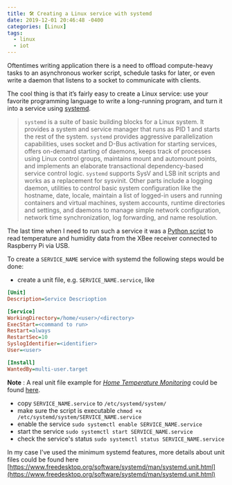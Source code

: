 ```yaml
---
title: 🛠 Creating a Linux service with systemd
date: 2019-12-01 20:46:48 -0400
categories: [Linux]
tags:
  - linux
  - iot
---
```


Oftentimes writing application there is a need to offload compute-heavy tasks to an asynchronous worker script, schedule tasks for later, or even write a daemon that listens to a socket to communicate with clients.

The cool thing is that it’s fairly easy to create a Linux service: use your favorite programming language to write a long-running program, and turn it into a service using [systemd](https://www.freedesktop.org/wiki/Software/systemd/).

> `systemd` is a suite of basic building blocks for a Linux system. It provides a system and service manager that runs as PID 1 and starts the rest of the system. `systemd` provides aggressive parallelization capabilities, uses socket and D-Bus activation for starting services, offers on-demand starting of daemons, keeps track of processes using Linux control groups, maintains mount and automount points, and implements an elaborate transactional dependency-based service control logic. `systemd` supports SysV and LSB init scripts and works as a replacement for sysvinit. Other parts include a logging daemon, utilities to control basic system configuration like the hostname, date, locale, maintain a list of logged-in users and running containers and virtual machines, system accounts, runtime directories and settings, and daemons to manage simple network configuration, network time synchronization, log forwarding, and name resolution.

The last time when I need to run such a service it was a [Python script](https://github.com/fisenkodv/home-temperature-monitoring/blob/master/src/Monitoring.Receiver/receiver.py) to read temperature and humidity data from the XBee receiver connected to Raspberry Pi via USB.

To create a `SERVICE_NAME` service with systemd the following steps would be done:

- create a unit file, e.g. `SERVICE_NAME.service`, like

```ini
[Unit]
Description=Service Descrioption

[Service]
WorkingDirectory=/home/<user>/<directory>
ExecStart=<command to run>
Restart=always
RestartSec=10
SyslogIdentifier=<identifier>
User=<user>

[Install]
WantedBy=multi-user.target
```

**Note** : A real unit file example for [_Home Temperature Monitoring_](https://github.com/fisenkodv/home-temperature-monitoring) could be found [here](https://github.com/fisenkodv/home-temperature-monitoring/blob/master/config/monitoring.service).

- copy `SERVICE_NAME.service` to `/etc/systemd/system/`
- make sure the script is executable `chmod +x /etc/systemd/system/SERVICE_NAME.service`
- enable the service `sudo systemctl enable SERVICE_NAME.service`
- start the service `sudo systemctl start SERVICE_NAME.service`
- check the service's status `sudo systemctl status SERVICE_NAME.service`

In my case I've used the minimum systemd features, more details about unit files could be found here [https://www.freedesktop.org/software/systemd/man/systemd.unit.html](https://www.freedesktop.org/software/systemd/man/systemd.unit.html)
